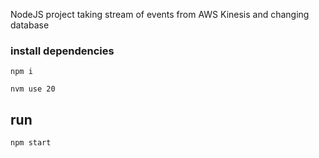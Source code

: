 
NodeJS project taking stream of events from AWS Kinesis and changing database

    
### install dependencies
`npm i`

`nvm use 20`

## run 
`npm start`

